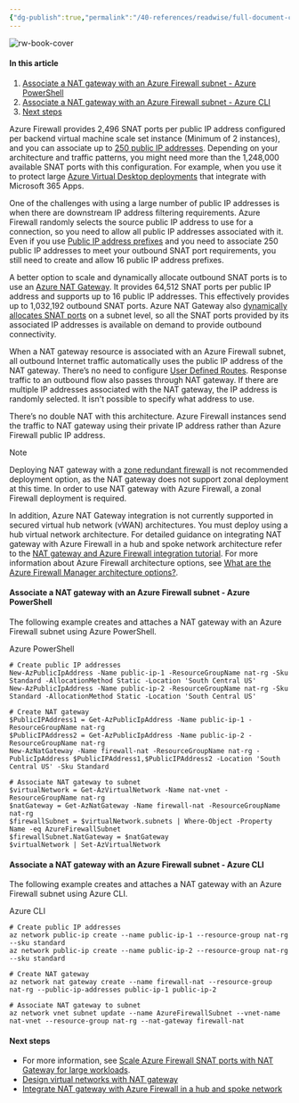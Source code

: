 ```yaml
---
{"dg-publish":true,"permalink":"/40-references/readwise/full-document-contents/scale-snat-ports-with-azure-nat-gateway/","tags":["rw/articles"]}
---
```


![rw-book-cover](https://learn.microsoft.com/en-us/media/open-graph-image.png)

#### In this article

1. [Associate a NAT gateway with an Azure Firewall subnet - Azure PowerShell](https://learn.microsoft.com/en-us/azure/firewall/integrate-with-nat-gateway#associate-a-nat-gateway-with-an-azure-firewall-subnet---azure-powershell)
2. [Associate a NAT gateway with an Azure Firewall subnet - Azure CLI](https://learn.microsoft.com/en-us/azure/firewall/integrate-with-nat-gateway#associate-a-nat-gateway-with-an-azure-firewall-subnet---azure-cli)
3. [Next steps](https://learn.microsoft.com/en-us/azure/firewall/integrate-with-nat-gateway#next-steps)

Azure Firewall provides 2,496 SNAT ports per public IP address configured per backend virtual machine scale set instance (Minimum of 2 instances), and you can associate up to [250 public IP addresses](https://learn.microsoft.com/en-us/azure/firewall/deploy-multi-public-ip-powershell). Depending on your architecture and traffic patterns, you might need more than the 1,248,000 available SNAT ports with this configuration. For example, when you use it to protect large [Azure Virtual Desktop deployments](https://learn.microsoft.com/en-us/azure/firewall/protect-azure-virtual-desktop) that integrate with Microsoft 365 Apps.

One of the challenges with using a large number of public IP addresses is when there are downstream IP address filtering requirements. Azure Firewall randomly selects the source public IP address to use for a connection, so you need to allow all public IP addresses associated with it. Even if you use [Public IP address prefixes](https://learn.microsoft.com/en-us/azure/virtual-network/ip-services/public-ip-address-prefix) and you need to associate 250 public IP addresses to meet your outbound SNAT port requirements, you still need to create and allow 16 public IP address prefixes.

A better option to scale and dynamically allocate outbound SNAT ports is to use an [Azure NAT Gateway](https://learn.microsoft.com/en-us/azure/virtual-network/nat-gateway/nat-overview). It provides 64,512 SNAT ports per public IP address and supports up to 16 public IP addresses. This effectively provides up to 1,032,192 outbound SNAT ports. Azure NAT Gateway also [dynamically allocates SNAT ports](https://learn.microsoft.com/en-us/azure/nat-gateway/nat-gateway-resource#nat-gateway-dynamically-allocates-snat-ports) on a subnet level, so all the SNAT ports provided by its associated IP addresses is available on demand to provide outbound connectivity.

When a NAT gateway resource is associated with an Azure Firewall subnet, all outbound Internet traffic automatically uses the public IP address of the NAT gateway. There’s no need to configure [User Defined Routes](https://learn.microsoft.com/en-us/azure/virtual-network/tutorial-create-route-table-portal). Response traffic to an outbound flow also passes through NAT gateway. If there are multiple IP addresses associated with the NAT gateway, the IP address is randomly selected. It isn't possible to specify what address to use.

There’s no double NAT with this architecture. Azure Firewall instances send the traffic to NAT gateway using their private IP address rather than Azure Firewall public IP address.

Note

Deploying NAT gateway with a [zone redundant firewall](https://learn.microsoft.com/en-us/azure/firewall/deploy-availability-zone-powershell) is not recommended deployment option, as the NAT gateway does not support zonal deployment at this time. In order to use NAT gateway with Azure Firewall, a zonal Firewall deployment is required.

In addition, Azure NAT Gateway integration is not currently supported in secured virtual hub network (vWAN) architectures. You must deploy using a hub virtual network architecture. For detailed guidance on integrating NAT gateway with Azure Firewall in a hub and spoke network architecture refer to the [NAT gateway and Azure Firewall integration tutorial](https://learn.microsoft.com/en-us/azure/virtual-network/nat-gateway/tutorial-hub-spoke-nat-firewall). For more information about Azure Firewall architecture options, see [What are the Azure Firewall Manager architecture options?](https://learn.microsoft.com/en-us/azure/firewall-manager/vhubs-and-vnets).

#### Associate a NAT gateway with an Azure Firewall subnet - Azure PowerShell

The following example creates and attaches a NAT gateway with an Azure Firewall subnet using Azure PowerShell.

Azure PowerShell 

```
# Create public IP addresses
New-AzPublicIpAddress -Name public-ip-1 -ResourceGroupName nat-rg -Sku Standard -AllocationMethod Static -Location 'South Central US'
New-AzPublicIpAddress -Name public-ip-2 -ResourceGroupName nat-rg -Sku Standard -AllocationMethod Static -Location 'South Central US'

# Create NAT gateway
$PublicIPAddress1 = Get-AzPublicIpAddress -Name public-ip-1 -ResourceGroupName nat-rg
$PublicIPAddress2 = Get-AzPublicIpAddress -Name public-ip-2 -ResourceGroupName nat-rg
New-AzNatGateway -Name firewall-nat -ResourceGroupName nat-rg -PublicIpAddress $PublicIPAddress1,$PublicIPAddress2 -Location 'South Central US' -Sku Standard

# Associate NAT gateway to subnet
$virtualNetwork = Get-AzVirtualNetwork -Name nat-vnet -ResourceGroupName nat-rg
$natGateway = Get-AzNatGateway -Name firewall-nat -ResourceGroupName nat-rg
$firewallSubnet = $virtualNetwork.subnets | Where-Object -Property Name -eq AzureFirewallSubnet
$firewallSubnet.NatGateway = $natGateway
$virtualNetwork | Set-AzVirtualNetwork

```

#### Associate a NAT gateway with an Azure Firewall subnet - Azure CLI

The following example creates and attaches a NAT gateway with an Azure Firewall subnet using Azure CLI.

Azure CLI 

```
# Create public IP addresses
az network public-ip create --name public-ip-1 --resource-group nat-rg --sku standard
az network public-ip create --name public-ip-2 --resource-group nat-rg --sku standard

# Create NAT gateway
az network nat gateway create --name firewall-nat --resource-group nat-rg --public-ip-addresses public-ip-1 public-ip-2

# Associate NAT gateway to subnet
az network vnet subnet update --name AzureFirewallSubnet --vnet-name nat-vnet --resource-group nat-rg --nat-gateway firewall-nat

```

#### Next steps

* For more information, see [Scale Azure Firewall SNAT ports with NAT Gateway for large workloads](https://azure.microsoft.com/blog/scale-azure-firewall-snat-ports-with-nat-gateway-for-large-workloads/).
* [Design virtual networks with NAT gateway](https://learn.microsoft.com/en-us/azure/virtual-network/nat-gateway/nat-gateway-resource)
* [Integrate NAT gateway with Azure Firewall in a hub and spoke network](https://learn.microsoft.com/en-us/azure/virtual-network/nat-gateway/tutorial-hub-spoke-nat-firewall)
